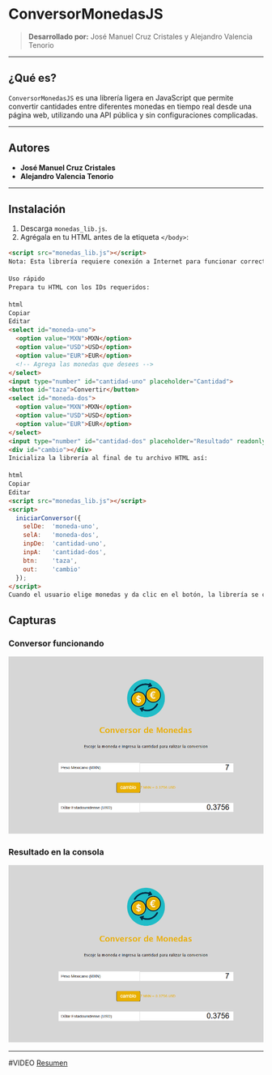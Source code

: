 # ConversorMonedasJS

> **Desarrollado por:** José Manuel Cruz Cristales y Alejandro Valencia Tenorio

---

## ¿Qué es?

`ConversorMonedasJS` es una librería ligera en JavaScript que permite convertir cantidades entre diferentes monedas en tiempo real desde una página web, utilizando una API pública y sin configuraciones complicadas.

---

## Autores

- **José Manuel Cruz Cristales**
- **Alejandro Valencia Tenorio**

---

## Instalación

1. Descarga `monedas_lib.js`.
2. Agrégala en tu HTML antes de la etiqueta `</body>`:

```html
<script src="monedas_lib.js"></script>
Nota: Esta librería requiere conexión a Internet para funcionar correctamente.

Uso rápido
Prepara tu HTML con los IDs requeridos:

html
Copiar
Editar
<select id="moneda-uno">
  <option value="MXN">MXN</option>
  <option value="USD">USD</option>
  <option value="EUR">EUR</option>
  <!-- Agrega las monedas que desees -->
</select>
<input type="number" id="cantidad-uno" placeholder="Cantidad">
<button id="taza">Convertir</button>
<select id="moneda-dos">
  <option value="MXN">MXN</option>
  <option value="USD">USD</option>
  <option value="EUR">EUR</option>
</select>
<input type="number" id="cantidad-dos" placeholder="Resultado" readonly>
<div id="cambio"></div>
Inicializa la librería al final de tu archivo HTML así:

html
Copiar
Editar
<script src="monedas_lib.js"></script>
<script>
  iniciarConversor({
    selDe:  'moneda-uno',
    selA:   'moneda-dos',
    inpDe:  'cantidad-uno',
    inpA:   'cantidad-dos',
    btn:    'taza',
    out:    'cambio'
  });
</script>
Cuando el usuario elige monedas y da clic en el botón, la librería se conecta a la API pública y realiza la conversión en tiempo real, mostrando el resultado y posibles mensajes en la interfaz.
```
## Capturas

### Conversor funcionando

![Conversor funcionando](./Captura%20de%20pantalla%202025-07-04%20213022.png)

### Resultado en la consola

![Consola mostrando resultado](./Captura%20de%20pantalla%202025-07-04%20213027.png)



-------------------

#VIDEO
[Resumen](https://drive.google.com/file/d/158nC8hhSxGIcHnVd9DYFlVwAVvPP4lgu/view?usp=drive_link)

